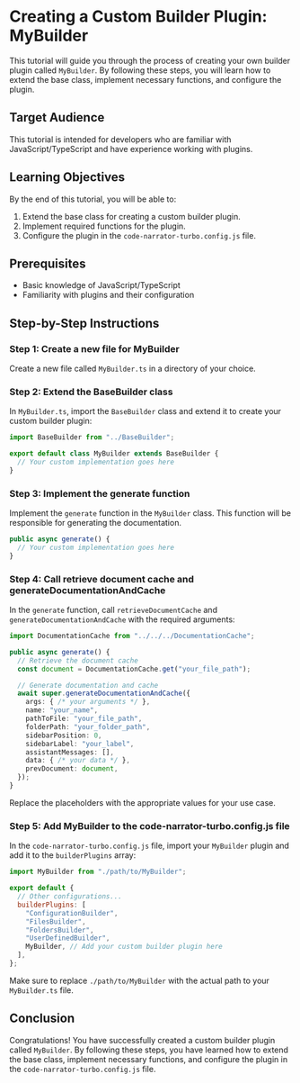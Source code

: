 # Creating a Custom Builder Plugin: MyBuilder

This tutorial will guide you through the process of creating your own builder plugin called `MyBuilder`. By following these steps, you will learn how to extend the base class, implement necessary functions, and configure the plugin.

## Target Audience

This tutorial is intended for developers who are familiar with JavaScript/TypeScript and have experience working with plugins.

## Learning Objectives

By the end of this tutorial, you will be able to:

1. Extend the base class for creating a custom builder plugin.
2. Implement required functions for the plugin.
3. Configure the plugin in the `code-narrator-turbo.config.js` file.

## Prerequisites

- Basic knowledge of JavaScript/TypeScript
- Familiarity with plugins and their configuration

## Step-by-Step Instructions

### Step 1: Create a new file for MyBuilder

Create a new file called `MyBuilder.ts` in a directory of your choice.

### Step 2: Extend the BaseBuilder class

In `MyBuilder.ts`, import the `BaseBuilder` class and extend it to create your custom builder plugin:

```typescript
import BaseBuilder from "../BaseBuilder";

export default class MyBuilder extends BaseBuilder {
  // Your custom implementation goes here
}
```

### Step 3: Implement the generate function

Implement the `generate` function in the `MyBuilder` class. This function will be responsible for generating the documentation.

```typescript
public async generate() {
  // Your custom implementation goes here
}
```

### Step 4: Call retrieve document cache and generateDocumentationAndCache

In the `generate` function, call `retrieveDocumentCache` and `generateDocumentationAndCache` with the required arguments:

```typescript
import DocumentationCache from "../../../DocumentationCache";

public async generate() {
  // Retrieve the document cache
  const document = DocumentationCache.get("your_file_path");

  // Generate documentation and cache
  await super.generateDocumentationAndCache({
    args: { /* your arguments */ },
    name: "your_name",
    pathToFile: "your_file_path",
    folderPath: "your_folder_path",
    sidebarPosition: 0,
    sidebarLabel: "your_label",
    assistantMessages: [],
    data: { /* your data */ },
    prevDocument: document,
  });
}
```

Replace the placeholders with the appropriate values for your use case.

### Step 5: Add MyBuilder to the code-narrator-turbo.config.js file

In the `code-narrator-turbo.config.js` file, import your `MyBuilder` plugin and add it to the `builderPlugins` array:

```javascript
import MyBuilder from "./path/to/MyBuilder";

export default {
  // Other configurations...
  builderPlugins: [
    "ConfigurationBuilder",
    "FilesBuilder",
    "FoldersBuilder",
    "UserDefinedBuilder",
    MyBuilder, // Add your custom builder plugin here
  ],
};
```

Make sure to replace `./path/to/MyBuilder` with the actual path to your `MyBuilder.ts` file.

## Conclusion

Congratulations! You have successfully created a custom builder plugin called `MyBuilder`. By following these steps, you have learned how to extend the base class, implement necessary functions, and configure the plugin in the `code-narrator-turbo.config.js` file.
